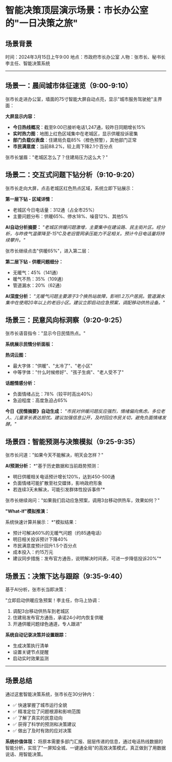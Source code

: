# 智能决策顶层演示场景：市长办公室的"一日决策之旅"

## 场景背景
时间：2024年3月15日上午9:00
地点：市政府市长办公室
人物：张市长、秘书长李主任、智能决策系统

---

## 场景一：晨间城市体征速览（9:00-9:10）

张市长走进办公室，墙面的75寸智能大屏自动点亮，显示"城市服务驾驶舱"主界面：

**大屏显示内容：**
- **今日热线概况**：截至9:00已接听电话1,247通，较昨日同期增长15%
- **实时热力图**：地图上红色区域集中在老城区，显示供暖投诉密集
- **部门负载仪表盘**：住建局负载85%（橙色预警），其他部门正常
- **市民满意度**：当前88.2%，较上周下降2.1个百分点

张市长皱眉："老城区怎么了？住建局压力这么大？"

## 场景二：交互式问题下钻分析（9:10-9:20）

张市长走向大屏，点击老城区红色热点区域，系统立即下钻展示：

**第一层下钻 - 区域详情：**
- 老城区今日电话量：312通（占全市25%）
- 主要问题分布：供暖65%、停水18%、噪音12%、其他5%

**AI自动分析摘要：**
*"老城区供暖问题激增，主要集中在建设路、民主街片区。经分析，与昨夜气温骤降至-15°C及老旧管网承压能力不足相关。预计今日电话量将持续攀升。"*

张市长继续点击"供暖65%"，进入第二层：

**第二层下钻 - 供暖问题细分：**
- 无暖气：45%（141通）
- 暖气不热：35%（109通）  
- 管道漏水：20%（62通）

**AI深度分析：**
*"无暖气问题主要源于3个换热站故障，影响1.2万户居民。管道漏水集中在使用20年以上的老旧小区。建议立即启动应急预案，调配移动供热设备。"*

## 场景三：民意风向标洞察（9:20-9:25）

张市长语音指令："显示今日民情热点。"

**系统展示民情分析面板：**

**热词云图：**
- 最大字体："供暖"、"太冷了"、"老小区"
- 中等字体："什么时候修好"、"孩子生病"、"老人受不了"

**话题情感分析：**
- 负面情绪占比：78%（较平时高出40%）
- 急迫程度：高度急迫占65%

**今日《民情摘要》自动生成：**
*"市民对供暖问题反应强烈，情绪偏向焦虑。多位老人、儿童家长表达担忧。建议加强信息公开，及时回应市民关切，避免负面情绪发酵。"*

## 场景四：智能预测与决策模拟（9:25-9:35）

张市长问道："如果今天不能解决，明天会怎样？"

**AI预测分析：**
*"基于历史数据和当前趋势预测：
- 明日供暖相关电话预计增长120%，达到450-500通
- 负面情绪可能扩散至社交媒体，影响政府形象
- 若连续3天未解决，可能引发群体性投诉事件"*

张市长继续询问："如果我们启动应急预案，调用3台移动供热车，效果如何？"

**"What-If"模拟推演：**

系统快速计算并展示：
*"模拟结果：
- 预计可解决60%的无暖气问题（约85通电话）
- 明日相关投诉预计下降40%
- 市民满意度预计回升1.5个百分点
- 成本投入：约15万元
- 建议同步措施：发布官方通告，说明解决时间表，可进一步降低投诉20%"*

## 场景五：决策下达与跟踪（9:35-9:40）

基于AI分析，张市长当即决策：

"立即启动供暖应急预案！李主任，你马上协调：
1. 调配3台移动供热车到老城区
2. 住建局发布官方通告，承诺24小时内恢复供暖
3. 开通供暖问题绿色通道，专人跟进"

**系统自动记录决策并设置跟踪：**
- 生成决策执行清单
- 设置关键节点提醒
- 启动实时效果监测

---

## 场景总结

通过这套智能决策系统，张市长在30分钟内：
- ✅ 快速掌握了城市运行全貌
- ✅ 精准定位了问题根源和影响范围  
- ✅ 了解了真实的民意动向
- ✅ 获得了科学的预测和决策建议
- ✅ 做出了及时有效的应对决策

**系统价值体现：**
将原本需要多部门汇报、层层传递的信息，通过电话热线数据的智能分析，实现了"一屏知全城、一键通全局"的高效决策模式，真正做到了用数据说话、用智能决策。